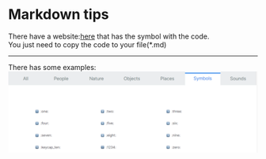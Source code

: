 # Markdown tips


There have a website:[here](https://www.webfx.com/tools/emoji-cheat-sheet/) that has the symbol with the code.\
You just need to copy the code to your file(*.md)

---

There has some examples:\
![Image](https://github.com/Mr-77-18/Note-Markdown/raw/master/Pic/1.png) 
